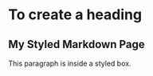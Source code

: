 # To create a heading

## My Styled Markdown Page

<!-- <p>This is a paragraph with custom styling.</p> -->

<div class="custom-box">
    <p>This paragraph is inside a styled box.</p>
</div>

